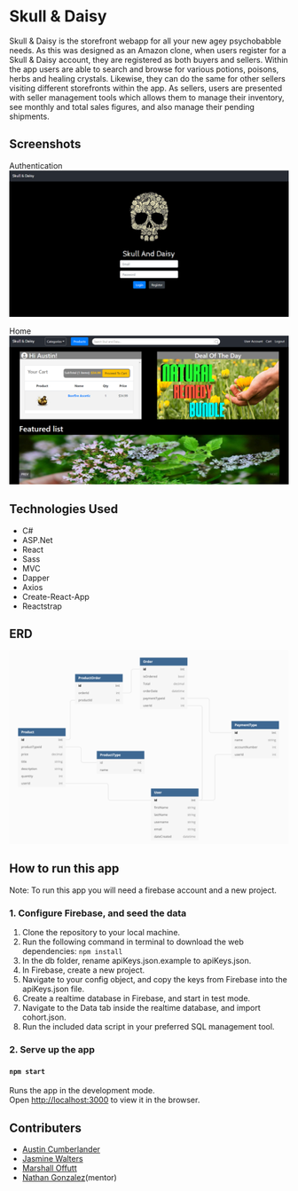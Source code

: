 # Skull & Daisy

Skull & Daisy is the storefront webapp for all your new agey psychobabble needs. As this was designed as an
Amazon clone, when users register for a Skull & Daisy account, they are registered as both buyers and sellers.
Within the app users are able to search and browse for various potions, poisons, herbs and healing crystals.
Likewise, they can do the same for other sellers visiting different storefronts within the app. As sellers,
users are presented with seller management tools which allows them to manage their inventory, see monthly and
total sales figures, and also manage their pending shipments.

## Screenshots
Authentication
![Authentication](/SkullAndDaisy/images/screenshot1.png)

Home
![Home screen](/SkullAndDaisy/images/screenshot2.png)

## Technologies Used
* C#
* ASP.Net
* React
* Sass
* MVC
* Dapper
* Axios
* Create-React-App
* Reactstrap

## ERD
![ERD](/SkullAndDaisy/images/erd.png)

## How to run this app
Note: To run this app you will need a firebase account and a new project.

### 1. Configure Firebase, and seed the data
1. Clone the repository to your local machine.
2. Run the following command in terminal to download the web dependencies: `npm install`
3. In the db folder, rename apiKeys.json.example to apiKeys.json.
4. In Firebase, create a new project.
5. Navigate to your config object, and copy the keys from Firebase into the apiKeys.json file.
6. Create a realtime database in Firebase, and start in test mode.
7. Navigate to the Data tab inside the realtime database, and import cohort.json.
8. Run the included data script in your preferred SQL management tool.

### 2. Serve up the app
#### `npm start`

Runs the app in the development mode.<br>
Open [http://localhost:3000](http://localhost:3000) to view it in the browser.

## Contributers
* [Austin Cumberlander](https://github.com/acumberlander)
* [Jasmine Walters](https://github.com/jsmnwltrs)
* [Marshall Offutt](https://github.com/marshalloffutt)
* [Nathan Gonzalez](https://github.com/copypastedeveloper)(mentor)
